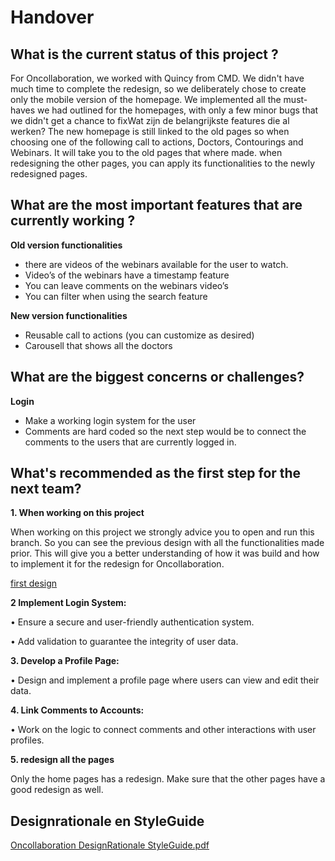 # Handover

## What is the current status of this project ?
For Oncollaboration, we worked with Quincy from CMD. We didn't have much time to complete the redesign, so we deliberately chose to create only the mobile version of the homepage. We implemented all the must-haves we had outlined for the homepages, with only a few minor bugs that we didn't get a chance to fixWat zijn de belangrijkste features die al werken?
The new homepage is still linked to the old pages so when choosing one of the following call to actions, Doctors, Contourings and Webinars. It will take you to the old pages that where made. when redesigning the other pages, you can apply its functionalities to the newly redesigned pages.

## What are the most important features that are currently working ?

**Old version functionalities** 
-	there are videos of the webinars available for the user to watch.
-	Video’s of the webinars have a timestamp feature
-	You can leave comments on the webinars video’s
-	You can filter when using the search feature

**New version functionalities**
-	Reusable call to actions (you can customize as desired)
-	Carousell that shows all the doctors

## What are the biggest concerns or challenges?

**Login**
-	Make a working login system for the user
-	Comments are hard coded so the next step would be to connect the comments to the users that are currently logged in.

## What's recommended as the first step for the next team?

**1. When working on this project**

When working on this project we strongly advice you to open and run this branch. So you can see the previous design with all the functionalities made prior. This will give you a better understanding of how it was build and how to implement it for the redesign for Oncollaboration.

[first design](https://github.com/fdnd-agency/oncollaboration/tree/version-before-redesign)

**2  Implement Login System:**

•	Ensure a secure and user-friendly authentication system.

•	Add validation to guarantee the integrity of user data.

**3. Develop a Profile Page:**

•	Design and implement a profile page where users can view and edit their data.

**4. Link Comments to Accounts:**

•	Work on the logic to connect comments and other interactions with user profiles.

**5. redesign all the pages**

Only the home pages has a redesign. Make sure that the other pages have a good redesign as well.

 
## Designrationale en StyleGuide
[Oncollaboration DesignRationale StyleGuide.pdf](https://github.com/user-attachments/files/20840326/Oncollaboration.DesignRationale.StyleGuide.pdf)


